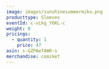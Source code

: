 ```yaml
---
image: images/sunshinesummermiku.png
producttype: Sleeves
eventId: c-vLkg_Y6KL-c
weight: 0
pricings:
  - quantity: 1
    price: 47
asin: s-GZPAefAW0-s
merchandise: comiket
---
```

